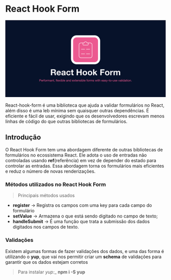 # React Hook Form

![Logo do Markdown](./src/assets/reacthook.png)

React-hook-form é uma biblioteca que ajuda a validar formulários no React, além disso é uma leb mínima sem quaisquer outras dependências. É eficiente e fácil de usar, exigindo que os desenvolvedores escrevam menos linhas de código do que outras bibliotecas de formulários.

## Introdução

O React Hook Form tem uma abordagem diferente de outras bibliotecas de formulários no ecossistema React. Ele adota o uso de entradas não controladas usando __ref__(referência) em vez de depender do estado para controlar as entradas. Essa abordagem torna os formulários mais eficientes e reduz o número de novas renderizações.

### Métodos utilizados no __React Hook Form__

> Principais métodos usados

- __register__ → Registra os campos com uma key para cada campo do formulário
- __setValue__ → Armazena o que está sendo digitado no campo de texto;
- __handleSubmit__ → É uma função que trata a submissão dos dados digitados nos campos de texto.

### Validações

Existem algumas formas de fazer validações dos dados, e uma das forma é utilizando o __yup__, que vai nos permitir criar um __schema__ de validações para garantir que os dados estejam corretos

> Para instalar _yup:__  **npm i -S yup**
